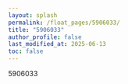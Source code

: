 ```yaml
---
layout: splash
permalink: /float_pages/5906033/
title: "5906033"
author_profile: false
last_modified_at: 2025-06-13
toc: false
---
```

 
5906033
